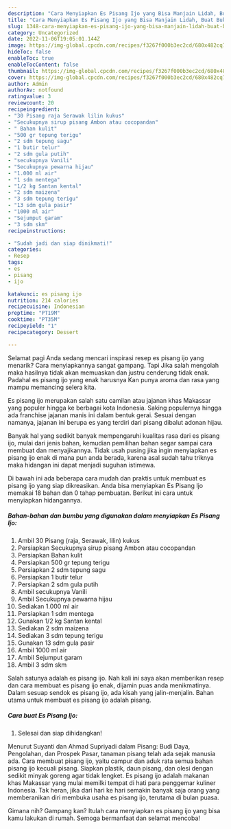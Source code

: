 ```yaml
---
description: "Cara Menyiapkan Es Pisang Ijo yang Bisa Manjain Lidah, Buat Buka Puasa Bikin Ngiler"
title: "Cara Menyiapkan Es Pisang Ijo yang Bisa Manjain Lidah, Buat Buka Puasa Bikin Ngiler"
slug: 1348-cara-menyiapkan-es-pisang-ijo-yang-bisa-manjain-lidah-buat-buka-puasa-bikin-ngiler
category: Uncategorized
date: 2022-11-06T19:05:01.144Z
image: https://img-global.cpcdn.com/recipes/f3267f000b3ec2cd/680x482cq70/es-pisang-ijo-foto-resep-utama.jpg
hideToc: false
enableToc: true
enableTocContent: false
thumbnail: https://img-global.cpcdn.com/recipes/f3267f000b3ec2cd/680x482cq70/es-pisang-ijo-foto-resep-utama.jpg
cover: https://img-global.cpcdn.com/recipes/f3267f000b3ec2cd/680x482cq70/es-pisang-ijo-foto-resep-utama.jpg
author: Admin
authorAv: notfound
ratingvalue: 3
reviewcount: 20
recipeingredient:
- "30 Pisang raja Serawak lilin kukus"
- "Secukupnya sirup pisang Ambon atau cocopandan"
- " Bahan kulit"
- "500 gr tepung terigu"
- "2 sdm tepung sagu"
- "1 butir telur"
- "2 sdm gula putih"
- "secukupnya Vanili"
- "Secukupnya pewarna hijau"
- "1.000 ml air"
- "1 sdm mentega"
- "1/2 kg Santan kental"
- "2 sdm maizena"
- "3 sdm tepung terigu"
- "13 sdm gula pasir"
- "1000 ml air"
- "Sejumput garam"
- "3 sdm skm"
recipeinstructions:

- "Sudah jadi dan siap dinikmati!"
categories:
- Resep
tags:
- es
- pisang
- ijo

katakunci: es pisang ijo 
nutrition: 214 calories
recipecuisine: Indonesian
preptime: "PT19M"
cooktime: "PT35M"
recipeyield: "1"
recipecategory: Dessert

---
```



Selamat pagi Anda sedang mencari inspirasi resep es pisang ijo yang menarik? Cara menyiapkannya sangat gampang. Tapi Jika salah mengolah maka hasilnya tidak akan memuaskan dan justru cenderung tidak enak. Padahal es pisang ijo yang enak harusnya Kan punya aroma dan rasa yang mampu memancing selera kita.


Es pisang ijo merupakan salah satu camilan atau jajanan khas Makassar yang populer hingga ke berbagai kota Indonesia. Saking populernya hingga ada franchise jajanan manis ini dalam bentuk gerai. Sesuai dengan namanya, jajanan ini berupa es yang terdiri dari pisang dibalut adonan hijau.

Banyak hal yang sedikit banyak mempengaruhi kualitas rasa dari es pisang ijo, mulai dari jenis bahan, kemudian pemilihan bahan segar sampai cara membuat dan menyajikannya. Tidak usah pusing jika ingin menyiapkan es pisang ijo enak di mana pun anda berada, karena asal sudah tahu triknya maka hidangan ini dapat menjadi suguhan istimewa.


Di bawah ini ada beberapa cara mudah dan praktis untuk membuat es pisang ijo yang siap dikreasikan. Anda bisa menyiapkan Es Pisang Ijo memakai 18 bahan dan 0 tahap pembuatan. Berikut ini cara untuk menyiapkan hidangannya.

<!--inarticleads1-->

##### Bahan-bahan dan bumbu yang digunakan dalam menyiapkan Es Pisang Ijo:

1. Ambil 30 Pisang (raja, Serawak, lilin) kukus
1. Persiapkan Secukupnya sirup pisang Ambon atau cocopandan
1. Persiapkan  Bahan kulit
1. Persiapkan 500 gr tepung terigu
1. Persiapkan 2 sdm tepung sagu
1. Persiapkan 1 butir telur
1. Persiapkan 2 sdm gula putih
1. Ambil secukupnya Vanili
1. Ambil Secukupnya pewarna hijau
1. Sediakan 1.000 ml air
1. Persiapkan 1 sdm mentega
1. Gunakan 1/2 kg Santan kental
1. Sediakan 2 sdm maizena
1. Sediakan 3 sdm tepung terigu
1. Gunakan 13 sdm gula pasir
1. Ambil 1000 ml air
1. Ambil Sejumput garam
1. Ambil 3 sdm skm


Salah satunya adalah es pisang ijo. Nah kali ini saya akan memberikan resep dan cara membuat es pisang ijo enak, dijamin puas anda menikmatinya. Dalam sesuap sendok es pisang ijo, ada kisah yang jalin-menjalin. Bahan utama untuk membuat es pisang ijo adalah pisang. 

<!--inarticleads2-->

##### Cara buat Es Pisang Ijo:


1. Selesai dan siap dihidangkan!

Menurut Suyanti dan Ahmad Supriyadi dalam Pisang: Budi Daya, Pengolahan, dan Prospek Pasar, tanaman pisang telah ada sejak manusia ada. Cara membuat pisang ijo, yaitu campur dan aduk rata semua bahan pisang ijo kecuali pisang. Siapkan plastik, daun pisang, dan olesi dengan sedikit minyak goreng agar tidak lengket. Es pisang ijo adalah makanan khas Makassar yang mulai memilki tempat di hati para penggemar kuliner Indonesia. Tak heran, jika dari hari ke hari semakin banyak saja orang yang memberanikan diri membuka usaha es pisang ijo, terutama di bulan puasa. 

Gimana nih? Gampang kan? Itulah cara menyiapkan es pisang ijo yang bisa kamu lakukan di rumah. Semoga bermanfaat dan selamat mencoba!
